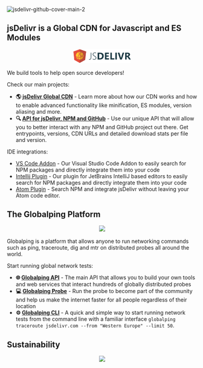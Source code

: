 ![jsdelivr-github-cover-main-2](https://user-images.githubusercontent.com/1834071/135251047-3193cede-1982-4429-a944-d4ecb73cab20.jpg)


## jsDelivr is a Global CDN for Javascript and ES Modules
<p align="center">
<img src="https://raw.githubusercontent.com/jsdelivr/jsdelivr-media/master/default/svg/jsdelivr-logo-horizontal.svg" width="30%">
</p>
We build tools to help open source developers! 

Check our main projects:

* **🌎  [jsDelivr Global CDN](https://github.com/jsdelivr/jsdelivr)** - Learn more about how our CDN works and how to enable advanced functionality like minification, ES modules, version aliasing and more.
* **🔍 [API for jsDelivr, NPM and GitHub](https://github.com/jsdelivr/data.jsdelivr.com)** - Use our unique API that will allow you to better interact with any NPM and GitHub project out there. Get entrypoints, versions, CDN URLs and detailed download stats per file and version.

IDE integrations:
- [VS Code Addon](https://github.com/jsdelivr/plugin-vs-code) - Our Visual Studio Code Addon to easily search for NPM packages and directly integrate them into your code
- [Intellij Plugin](https://github.com/jsdelivr/plugin-intellij) - Our plugin for JetBrains IntelliJ based editors to easily search for NPM packages and directly integrate them into your code
- [Atom Plugin](https://github.com/jsdelivr/plugin-atom) - Search NPM and integrate jsDelivr without leaving your Atom code editor.


## The Globalping Platform

<p align="center">
<img src="TODO" width="30%">
</p>

Globalping is a platform that allows anyone to run networking commands such as ping, traceroute, dig and mtr on distributed probes all around the world. 

Start running global network tests:

* **🌐 [Globalping API](https://github.com/jsdelivr/globalping)** - The main API that allows you to build your own tools and web services that interact hundreds of globally distributed probes
* **💻 [Globalping Probe](https://github.com/jsdelivr/globalping-probe)** - Run the probe to become part of the community and help us make the internet faster for all people regardless of their location
* **⚙️ [Globalping CLI](https://github.com/jsdelivr/globalping-cli)** - A quick and simple way to start running network tests from the command line with a familiar interface `globalping traceroute jsdelivr.com --from "Western Europe" --limit 50`.


## Sustainability 
<p align="center">
  <a href="https://github.com/sponsors/jsdelivr"><img src="https://user-images.githubusercontent.com/1834071/160277618-05931d3a-149c-4a3e-b588-f07d69db5387.png"/></a>
</p>
